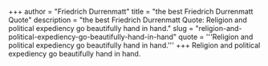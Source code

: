 +++
author = "Friedrich Durrenmatt"
title = "the best Friedrich Durrenmatt Quote"
description = "the best Friedrich Durrenmatt Quote: Religion and political expediency go beautifully hand in hand."
slug = "religion-and-political-expediency-go-beautifully-hand-in-hand"
quote = '''Religion and political expediency go beautifully hand in hand.'''
+++
Religion and political expediency go beautifully hand in hand.
